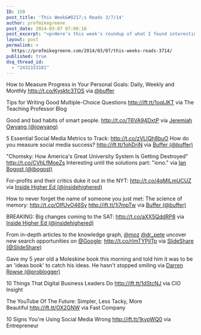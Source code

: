 ```yaml
---
ID: 150
post_title: 'This Week&#8217;s Reads 3/7/14'
author: profmikegreene
post_date: 2014-03-07 07:00:16
post_excerpt: "<p>Here's this week's roundup of what I found interesting and valuable on the web.</p>"
layout: post
permalink: >
  https://profmikegreene.com/2014/03/07/this-weeks-reads-3714/
published: true
dsq_thread_id:
  - "2431153181"
---
```

<p>How to Measure Progress in Your Personal Goals: Daily, Weekly and Monthly <a href="http://t.co/Kysktc3TOS" target="_blank">http://t.co/Kysktc3TOS</a> via <a href="https://twitter.com/buffer/statuses/441381446104920064">@buffer</a></p>
<p>Tips for Writing Good Multiple-Choice Questions <a href="http://ift.tt/1oqlJKT" target="_blank">http://ift.tt/1oqlJKT</a> via The Teaching Professor Blog</p>
<p>Good and bad habits of smart people. <a href="http://t.co/T6VA94DxtP">http://t.co/T6VA94DxtP</a> via <a href="http://ift.tt/MFU8cl">Jeremiah Owyang (@jowyang)</a></p>
<p>5 Essential Social Media Metrics to Track: <a href="http://t.co/zVLIQh8buO">http://t.co/zVLIQh8buO</a> How do you measure social media success? <a href="http://t.co/xrwDKnRTx9">http://ift.tt/1ohDrjN</a> via <a href="http://ift.tt/1ohDrA0">Buffer (@buffer)</a></p>
<p>"Chomsky: How America's Great University System Is Getting Destroyed" <a href="http://t.co/CVhLfMoeZs">http://t.co/CVhLfMoeZs</a> Interesting until the solutions part: "iono." via <a href="http://ift.tt/1ohDuMe">Ian Bogost (@ibogost)</a></p>
<p>For-profits and their critics duke it out in the NYT: <a href="http://t.co/4qMILmUCUZ">http://t.co/4qMILmUCUZ</a> via <a href="http://ift.tt/1dmb1mL">Inside Higher Ed (@insidehighered)</a></p>
<p>How to never forget the name of someone you just met: The science of memory: <a href="http://t.co/OIfUvO46Sy">http://t.co/OIfUvO46Sy</a> <a href="http://t.co/6OgpKbz9Xi">http://ift.tt/1i7mpTw</a> via <a href="http://ift.tt/1kwZHIZ">Buffer (@buffer)</a></p>
<p>BREAKING: Big changes coming to the SAT: <a href="http://t.co/aXX5QddRP8">http://t.co/aXX5QddRP8</a> via <a href="http://ift.tt/1hMcRPE">Inside Higher Ed (@insidehighered)</a></p>
<p>From in-depth articles to the knowledge graph, <a href="https://twitter.com/Moz">@moz</a> <a href="http://ift.tt/NeIgwT">@dr_pete</a> uncover new search opportunities on <a href="http://ift.tt/NZTcK0">@Google</a>: <a href="http://t.co/rImTYPjlTp">http://t.co/rImTYPjlTp</a> via <a href="http://ift.tt/1hMcTa2">SlideShare (@SlideShare)</a></p>
<p>Gave my 5 year old a Moleskine book this morning and told him it was to be an 'ideas book' to catch his ideas. He hasn't stopped smiling via <a href="http://ift.tt/1l38gZr">Darren Rowse (@problogger)</a></p>
<p>10 Things That Digital Business Leaders Do <a href="https://www.google.com/url?q=http://ift.tt/1dStcNJ&amp;usd=2&amp;usg=ALhdy28UZ7yFBLbW9vCIgMgQBpimmqcyyA" target="_blank">http://ift.tt/1dStcNJ</a> via CIO Insight</p>
<p>The YouTube Of The Future: Simpler, Less Tacky, More Beautiful <a href="https://www.google.com/url?q=http://ift.tt/OX2GNW&amp;usd=2&amp;usg=ALhdy2-pBxZJERSTgQoDavIwG-D_xvbd0w" target="_blank">http://ift.tt/OX2GNW</a> via Fast Company</p>
<p>10 Signs You're Using Social Media Wrong <a href="http://ift.tt/1kvpWQ0" target="_blank">http://ift.tt/1kvpWQ0</a> via Entrepreneur</p>